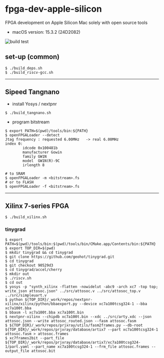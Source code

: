 # fpga-dev-apple-silicon

FPGA development on Apple Silicon Mac solely with open source tools

- macOS version: 15.3.2 (24D2082)

![build test](https://github.com/t-kuha/fpga-dev-apple-silicon/actions/workflows/build.yml/badge.svg)

## set-up (common)

```shell
$ ./build_deps.sh
$ ./build_riscv-gcc.sh
```

***

## Sipeed Tangnano

- install Yosys / nextpnr

```shell
$ ./build_tangnano.sh
```

- program bitstream

```shell
$ export PATH=$(pwd)/tools/bin:${PATH}
$ openFPGALoader --detect
Jtag frequency : requested 6.00MHz   -> real 6.00MHz  
index 0:
        idcode 0x100481b
        manufacturer Gowin
        family GW1N
        model  GW1N(R)-9C
        irlength 8

# to SRAM
$ openFPGALoader -m <bitstream>.fs
# or to FLASH
$ openFPGALoader -f <bitstream>.fs
```

***

## Xilinx 7-series FPGA

```shell
$ ./build_xilinx.sh
```

### tinygrad

```shell
$ export PATH=$(pwd)/tools/bin:$(pwd)/tools/bin/CMake.app/Contents/bin:${PATH}
$ export TOP_DIR=$(pwd)
$ mkdir tinygrad && cd tinygrad
$ git clone https://github.com/geohot/tinygrad.git
$ cd tinygrad
$ git checkout 90529d3
$ cd tinygrad/accel/cherry
$ mkdir out
$ ./riscv.sh
$ cd out
$ yosys -p "synth_xilinx -flatten -nowidelut -abc9 -arch xc7 -top top; write_json attosoc.json" ../src/attosoc.v ../src/attosoc_top.v ../src/simpleuart.v
$ python ${TOP_DIR}/_work/repos/nextpnr-xilinx/xilinx/python/bbaexport.py --device xc7a100tcsg324-1 --bba xc7a100t.bba
$ bbasm -l xc7a100t.bba xc7a100t.bin
$ nextpnr-xilinx --chipdb xc7a100t.bin --xdc ../src/arty.xdc --json attosoc.json --write attosoc_routed.json --fasm attosoc.fasm
$ ${TOP_DIR}/_work/repos/prjxray/utils/fasm2frames.py --db-root ${TOP_DIR}/_work/repos/prjxray/database/artix7 --part xc7a100tcsg324-1 attosoc.fasm > attosoc.frames
$ xc7frames2bit --part_file ${TOP_DIR}/_work/repos/prjxray/database/artix7/xc7a100tcsg324-1/part.yaml --part_name xc7a100tcsg324-1 --frm_file attosoc.frames --output_file attosoc.bit
```
